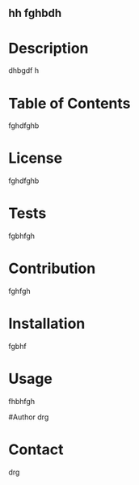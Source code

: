 ## hh fghbdh 

# Description 
dhbgdf h

# Table of Contents
fghdfghb

# License
fghdfghb

# Tests
fgbhfgh 

# Contribution
fghfgh 

# Installation
fgbhf 

# Usage
fhbhfgh 

 #Author
drg

# Contact
drg